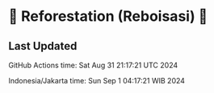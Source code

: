 
# 🌳 Reforestation (Reboisasi) 🌲

## Last Updated

GitHub Actions time: Sat Aug 31 21:17:21 UTC 2024

Indonesia/Jakarta time: Sun Sep  1 04:17:21 WIB 2024
